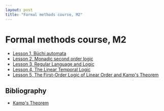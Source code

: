 ```yaml
---
layout: post
title: "Formal methods course, M2"
---
```

Formal methods course, M2
=========================

- [Lesson 1, Büchi automata](/m2mf/pdf/Buchi%20automata.pdf)
- [Lesson 2, Monadic second order logic](/m2mf/pdf/MSO.pdf)
- [Lesson 3, Regular Language and Logic](/m2mf/pdf/MSO%20into%20Buchi.pdf)
- [Lesson 4, The Linear Temporal Logic](m2mf/pdf/cours-ltl.pdf)
- [Lesson 5, The First-Order Logic of Linear Order and Kamp's Theorem][kamp]


Bibliography
------

- [Kamp's Theorem][kamp]

[kamp]: http://arxiv.org/pdf/1401.2580

